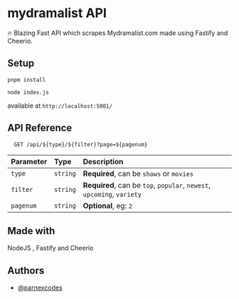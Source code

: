 # mydramalist API
🔥 Blazing Fast API which scrapes Mydramalist.com made using Fastify and Cheerio. 

## Setup

```pnpm install```

```node index.js```

available at `http://localhost:5001/`
## API Reference

```http
  GET /api/${type}/${filter}?page=${pagenum}
```

| Parameter | Type     | Description                       |
| :-------- | :------- | :-------------------------------- |
| `type`      | `string` | **Required**, can be `shows` or `movies` |
| `filter`      | `string` | **Required**, can be `top`, `popular`, `newest`, `upcoming`, `variety` |
| `pagenum`      | `string` | **Optional**, eg: `2`|




## Made with

NodeJS , Fastify and Cheerio


## Authors

- [@parnexcodes](https://github.com/parnexcodes)

